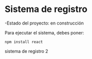  <h1>Sistema de registro</h1>
  -Estado del proyecto: en construcción

  Para ejecutar el sistema, debes poner:

  ```npm install react```

  sistema de registro 2
